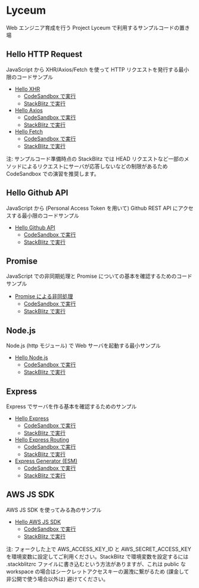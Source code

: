 # Lyceum

Web エンジニア育成を行う Project Lyceum で利用するサンプルコードの置き場

## Hello HTTP Request

JavaScript から XHR/Axios/Fetch を使って HTTP リクエストを発行する最小限のコードサンプル

- [Hello XHR](hello-xhr)
  - [CodeSandbox で実行](http://urls.jp/lyceum/csb/hello-xhr)
  - [StackBlitz で実行](http://urls.jp/lyceum/sb/hello-xhr)
- [Hello Axios](hello-axios-parcel)
  - [CodeSandbox で実行](http://urls.jp/lyceum/csb/hello-axios-parcel)
  - [StackBlitz で実行](http://urls.jp/lyceum/sb/hello-axios-parcel)
- [Hello Fetch](hello-fetch)
  - [CodeSandbox で実行](http://urls.jp/lyceum/csb/hello-fetch)
  - [StackBlitz で実行](http://urls.jp/lyceum/sb/hello-fetch)

注: サンプルコード準備時点の StackBlitz では HEAD リクエストなど一部のメソッドによるリクエストにサーバが応答しないなどの制限があるため CodeSandbox での演習を推奨します。

## Hello Github API

JavaScript から (Personal Access Token を用いて) Github REST API にアクセスする最小限のコードサンプル

- [Hello Github API](hello-github-api)
  - [CodeSandbox で実行](http://urls.jp/lyceum/csb/hello-github-api)
  - [StackBlitz で実行](http://urls.jp/lyceum/sb/hello-github-api)

## Promise

JavaScript での非同期処理と Promise についての基本を確認するためのコードサンプル

- [Promise による非同処理](promise)
  - [CodeSandbox で実行](http://urls.jp/lyceum/csb/promise)
  - [StackBlitz で実行](http://urls.jp/lyceum/sb/promise)

## Node.js

Node.js (http モジュール) で Web サーバを起動する最小サンプル

- [Hello Node.js](hello-node)
  - [CodeSandbox で実行](http://urls.jp/lyceum/csb/hello-node)
  - [StackBlitz で実行](http://urls.jp/lyceum/sb/hello-node)

## Express

Express でサーバを作る基本を確認するためのサンプル

- [Hello Express](hello-express)
  - [CodeSandbox で実行](http://urls.jp/lyceum/csb/hello-express)
  - [StackBlitz で実行](http://urls.jp/lyceum/sb/hello-express)
- [Hello Express Routing](express-routing)
  - [CodeSandbox で実行](http://urls.jp/lyceum/csb/express-routing)
  - [StackBlitz で実行](http://urls.jp/lyceum/sb/express-routing)
- [Express Generator (ESM)](express-generator-esm)
  - [CodeSandbox で実行](http://urls.jp/lyceum/csb/express-generator-esm)
  - [StackBlitz で実行](http://urls.jp/lyceum/sb/express-generator-esm)

## AWS JS SDK

AWS JS SDK を使ってみる為のサンプル

- [Hello AWS JS SDK](hello-aws-js-sdk)
  - [CodeSandbox で実行](http://urls.jp/lyceum/csb/hello-aws-js-sdk)
  - [StackBlitz で実行](http://urls.jp/lyceum/sb/hello-aws-js-sdk)

注: フォークした上で AWS_ACCESS_KEY_ID と AWS_SECRET_ACCESS_KEY を環境変数に設定してご利用ください。StackBlitz で環境変数を設定するには .stackblitzrc ファイルに書き込むという方法がありますが、これは public な workspace の場合はシークレットアクセスキーの漏洩に繋がるため (課金して非公開で使う場合以外は) 避けてください。
